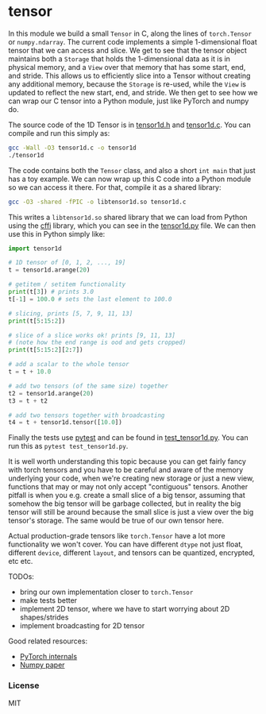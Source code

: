 # tensor

In this module we build a small `Tensor` in C, along the lines of `torch.Tensor` or `numpy.ndarray`. The current code implements a simple 1-dimensional float tensor that we can access and slice. We get to see that the tensor object maintains both a `Storage` that holds the 1-dimensional data as it is in physical memory, and a `View` over that memory that has some start, end, and stride. This allows us to efficiently slice into a Tensor without creating any additional memory, because the `Storage` is re-used, while the `View` is updated to reflect the new start, end, and stride. We then get to see how we can wrap our C tensor into a Python module, just like PyTorch and numpy do.

The source code of the 1D Tensor is in [tensor1d.h](tensor1d.h) and [tensor1d.c](tensor1d.c). You can compile and run this simply as:

```bash
gcc -Wall -O3 tensor1d.c -o tensor1d
./tensor1d
```

The code contains both the `Tensor` class, and also a short `int main` that just has a toy example. We can now wrap up this C code into a Python module so we can access it there. For that, compile it as a shared library:

```bash
gcc -O3 -shared -fPIC -o libtensor1d.so tensor1d.c
```

This writes a `libtensor1d.so` shared library that we can load from Python using the [cffi](https://cffi.readthedocs.io/en/latest/) library, which you can see in the [tensor1d.py](tensor1d.py) file. We can then use this in Python simply like:

```python
import tensor1d

# 1D tensor of [0, 1, 2, ..., 19]
t = tensor1d.arange(20)

# getitem / setitem functionality
print(t[3]) # prints 3.0
t[-1] = 100.0 # sets the last element to 100.0

# slicing, prints [5, 7, 9, 11, 13]
print(t[5:15:2])

# slice of a slice works ok! prints [9, 11, 13]
# (note how the end range is ood and gets cropped)
print(t[5:15:2][2:7])

# add a scalar to the whole tensor
t = t + 10.0

# add two tensors (of the same size) together
t2 = tensor1d.arange(20)
t3 = t + t2

# add two tensors together with broadcasting
t4 = t + tensor1d.tensor([10.0])
```

Finally the tests use [pytest](https://docs.pytest.org/en/stable/) and can be found in [test_tensor1d.py](test_tensor1d.py). You can run this as `pytest test_tensor1d.py`.

It is well worth understanding this topic because you can get fairly fancy with torch tensors and you have to be careful and aware of the memory underlying your code, when we're creating new storage or just a new view, functions that may or may not only accept "contiguous" tensors. Another pitfall is when you e.g. create a small slice of a big tensor, assuming that somehow the big tensor will be garbage collected, but in reality the big tensor will still be around because the small slice is just a view over the big tensor's storage. The same would be true of our own tensor here.

Actual production-grade tensors like `torch.Tensor` have a lot more functionality we won't cover. You can have different `dtype` not just float, different `device`, different `layout`, and tensors can be quantized, encrypted, etc etc.

TODOs:

- bring our own implementation closer to `torch.Tensor`
- make tests better
- implement 2D tensor, where we have to start worrying about 2D shapes/strides
- implement broadcasting for 2D tensor

Good related resources:
- [PyTorch internals](http://blog.ezyang.com/2019/05/pytorch-internals/)
- [Numpy paper](https://arxiv.org/abs/1102.1523)

### License

MIT
